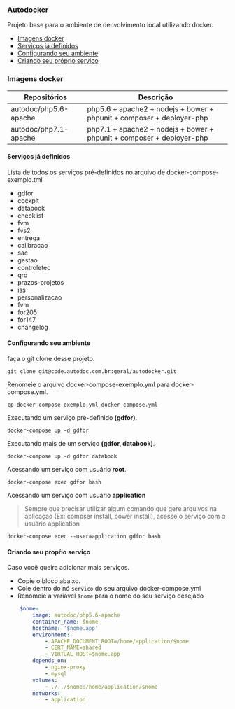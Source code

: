 ### Autodocker

Projeto base para o ambiente de denvolvimento local utilizando docker.

* [Imagens docker](#imagens-docker)
* [Serviços já definidos](#servicos-definidos)
* [Configurando seu ambiente](#configurando-ambiente)
* [Criando seu próprio serviço](#criando-servicos)


<a name="imagens-docker"></a>
### Imagens docker

Repositórios|Descrição
---|---
autodoc/php5.6-apache|php5.6 + apache2 + nodejs + bower + phpunit + composer + deployer-php
autodoc/php7.1-apache|php7.1 + apache2 + nodejs + bower + phpunit + composer + deployer-php 

<a name="servicos-definidos"></a>
#### Serviços já definidos

Lista de todos os serviços pré-definidos no arquivo de docker-compose-exemplo.tml

* gdfor
* cockpit
* databook
* checklist
* fvm
* fvs2
* entrega
* calibracao
* sac
* gestao
* controletec
* qro
* prazos-projetos
* iss
* personalizacao
* fvm
* for205
* for147
* changelog 


<a name="configurando-ambiente"></a>
#### Configurando seu ambiente

faça o git clone desse projeto.

```
git clone git@code.autodoc.com.br:geral/autodocker.git
```


Renomeie o arquivo docker-compose-exemplo.yml para docker-compose.yml.

```shell
cp docker-compose-exemplo.yml docker-compose.yml
```

Executando um serviço pré-definido **(gdfor)**. 

```shell
docker-compose up -d gdfor
```

Executando mais de um serviço  **(gdfor, databook)**. 

```shell
docker-compose up -d gdfor databook
```

Acessando um serviço com usuário **root**.

```shel
docker-compose exec gdfor bash
```

Acessando um serviço com usuário **application**

> Sempre que precisar utilizar algum comando que gere arquivos na aplicação (Ex: compser install, bower install), acesse o serviço com o usuário application

```shell
docker-compose exec --user=application gdfor bash
```

<a name="criando-servicos"></a>
#### Criando seu propŕio serviço

Caso você queira adicionar mais serviços.

* Copie o bloco abaixo.
* Cole dentro do nó `servico` do seu arquivo docker-compose.yml
* Renomeie a variável `$nome` para o nome do seu serviço desejado

```yml
    $nome:
        image: autodoc/php5.6-apache
        container_name: $nome
        hostname: '$nome.app'
        environment:
            - APACHE_DOCUMENT_ROOT=/home/application/$nome
            - CERT_NAME=shared
            - VIRTUAL_HOST=$nome.app
        depends_on:
            - nginx-proxy
            - mysql
        volumes:
            - ./../$nome:/home/application/$nome
        networks:
            - application
```